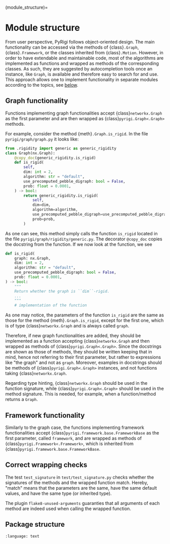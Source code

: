 (module_structure)=
# Module structure

From user perspective, PyRigi follows object-oriented design.
The main functionality can be accessed via the methods of {class}`.Graph`, {class}`.Framework`,
or the classes inherited from {class}`.Motion`.
However, in order to have extendable and maintainable code,
most of the algorithms are implemented as functions and wrapped as methods of the corresponding classes.
As such, they are suggested by autocompletion tools once
an instance, like `Graph`, is available and therefore easy to search for and use.
This approach allows one to implement functionality in separate modules according to the topics,
see [below](#file-structure).

## Graph functionality

Functions implementing graph functionalities accept {class}`networkx.Graph` as the first parameter
and are then wrapped as {class}`pyrigi.Graph<.Graph>` methods.

For example, consider the method {meth}`.Graph.is_rigid`.
In the file `pyrigi/graph/graph.py` it looks like:

```python
from .rigidity import generic as generic_rigidity
class Graph(nx.Graph):
    @copy_doc(generic_rigidity.is_rigid)
    def is_rigid(
        self,
        dim: int = 2,
        algorithm: str = "default",
        use_precomputed_pebble_digraph: bool = False,
        prob: float = 0.0001,
    ) -> bool:
        return generic_rigidity.is_rigid(
            self,
            dim=dim,
            algorithm=algorithm,
            use_precomputed_pebble_digraph=use_precomputed_pebble_digraph,
            prob=prob,
        )
```

As one can see, this method simply calls the function `is_rigid`
located in the file `pyrigi/graph/rigidity/generic.py`.
The decorator `@copy_doc` copies the docstring from the function.
If we now look at the function, we see

```python
def is_rigid(
    graph: nx.Graph,
    dim: int = 2,
    algorithm: str = "default",
    use_precomputed_pebble_digraph: bool = False,
    prob: float = 0.0001,
) -> bool:
    """
    Return whether the graph is ``dim``-rigid.
    ...
    """
    # implementation of the function
```

As one may notice, the parameters of the function `is_rigid` are the same as those
for the method {meth}`.Graph.is_rigid`, except for the first one,
which is of type {class}`networkx.Graph` and is always called `graph`.

Therefore, if new graph functionalities are added,
they should be implemented as a function accepting {class}`networkx.Graph`
and then wrapped as methods of {class}`pyrigi.Graph<.Graph>`.
Since the docstrings are shown as those of methods,
they should be written keeping that in mind,
hence not referring to their first parameter,
but rather to expressions like "the graph" and not as `graph`.
Moreover, examples in docstrings should be methods of {class}`pyrigi.Graph<.Graph>` instances,
and not functions taking {class}`networkx.Graph`.

Regarding type hinting, {class}`networkx.Graph` should be used in the function signature,
while {class}`pyrigi.Graph<.Graph>` should be used in the method signature.
This is needed, for example, when a function/method returns a `Graph`.

## Framework functionality

Similarly to the graph case, the functions implementing framework functionalities
accept {class}`pyrigi.framework.base.FrameworkBase` as the first parameter, called `framework`, and
are wrapped as methods of {class}`pyrigi.Framework<.Framework>`,
which is inherited from {class}`pyrigi.framework.base.FrameworkBase`.

## Correct wrapping checks

The test `test_signature` in `test/test_signature.py` checks whether the signatures
of the methods and the wrapped function match.
Hereby, "match" means that the parameters are the same, have the same default values,
and have the same type (or inherited type).

The plugin `flake8-unused-arguments` guaranties that all arguments of each method are indeed used when calling the wrapped function.


## Package structure

```{literalinclude} ./pyrigi_structure.txt
:language: text
```

